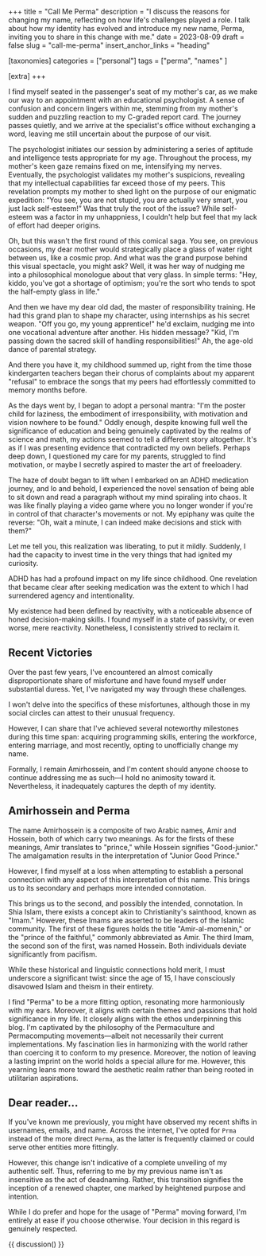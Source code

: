 +++
title = "Call Me Perma"
description = "I discuss the reasons for changing my name, reflecting on how life's challenges played a role. I talk about how my identity has evolved and introduce my new name, Perma, inviting you to share in this change with me."
date = 2023-08-09
draft = false
slug = "call-me-perma"
insert_anchor_links = "heading"

[taxonomies]
categories = ["personal"]
tags  = ["perma", "names" ]

[extra]
+++

I find myself seated in the passenger's seat of my mother's car, as we make our way to an appointment with an educational psychologist. A sense of confusion and concern lingers within me, stemming from my mother's sudden and puzzling reaction to my C-graded report card. The journey passes quietly, and we arrive at the specialist's office without exchanging a word, leaving me still uncertain about the purpose of our visit.

The psychologist initiates our session by administering a series of aptitude and intelligence tests appropriate for my age. Throughout the process, my mother's keen gaze remains fixed on me, intensifying my nerves. Eventually, the psychologist validates my mother's suspicions, revealing that my intellectual capabilities far exceed those of my peers. This revelation prompts my mother to shed light on the purpose of our enigmatic expedition: “You see, you are not stupid, you are actually very smart, you just lack self-esteem!” Was that truly the root of the issue? While self-esteem was a factor in my unhappniess, I couldn't help but feel that my lack of effort had deeper origins.

Oh, but this wasn't the first round of this comical saga. You see, on previous occasions, my dear mother would strategically place a glass of water right between us, like a cosmic prop. And what was the grand purpose behind this visual spectacle, you might ask? Well, it was her way of nudging me into a philosophical monologue about that very glass. In simple terms: "Hey, kiddo, you've got a shortage of optimism; you're the sort who tends to spot the half-empty glass in life."

And then we have my dear old dad, the master of responsibility training. He had this grand plan to shape my character, using internships as his secret weapon. "Off you go, my young apprentice!" he'd exclaim, nudging me into one vocational adventure after another. His hidden message? "Kid, I'm passing down the sacred skill of handling responsibilities!" Ah, the age-old dance of parental strategy.

And there you have it, my childhood summed up, right from the time those kindergarten teachers began their chorus of complaints about my apparent "refusal" to embrace the songs that my peers had effortlessly committed to memory months before.

As the days went by, I began to adopt a personal mantra: "I'm the poster child for laziness, the embodiment of irresponsibility, with motivation and vision nowhere to be found." Oddly enough, despite knowing full well the significance of education and being genuinely captivated by the realms of science and math, my actions seemed to tell a different story altogether. It's as if I was presenting evidence that contradicted my own beliefs. Perhaps deep down, I questioned my care for my parents, struggled to find motivation, or maybe I secretly aspired to master the art of freeloadery.

The haze of doubt began to lift when I embarked on an ADHD medication journey, and lo and behold, I experienced the novel sensation of being able to sit down and read a paragraph without my mind spiraling into chaos. It was like finally playing a video game where you no longer wonder if you're in control of that character's movements or not. My epiphany was quite the reverse: "Oh, wait a minute, I can indeed make decisions and stick with them?"

Let me tell you, this realization was liberating, to put it mildly. Suddenly, I had the capacity to invest time in the very things that had ignited my curiosity.

ADHD has had a profound impact on my life since childhood. One revelation that became clear after seeking medication was the extent to which I had surrendered agency and intentionality.

My existence had been defined by reactivity, with a noticeable absence of honed decision-making skills. I found myself in a state of passivity, or even worse, mere reactivity.
Nonetheless, I consistently strived to reclaim it.

## Recent Victories

Over the past few years, I've encountered an almost comically disproportionate share of misfortune and have found myself under substantial duress. Yet, I've navigated my way through these challenges.

I won't delve into the specifics of these misfortunes, although those in my social circles can attest to their unusual frequency.

However, I can share that I've achieved several noteworthy milestones during this time span: acquiring programming skills, entering the workforce, entering marriage, and most recently, opting to unofficially change my name.

Formally, I remain Amirhossein, and I'm content should anyone choose to continue addressing me as such—I hold no animosity toward it. Nevertheless, it inadequately captures the depth of my identity.

## Amirhossein and Perma

The name Amirhossein is a composite of two Arabic names, Amir and Hossein, both of which carry two meanings. As for the firsts  of these meanings, Amir translates to "prince," while Hossein signifies "Good-junior." The amalgamation results in the interpretation of "Junior Good Prince."

However, I find myself at a loss when attempting to establish a personal connection with any aspect of this interpretation of this name. This brings us to its secondary and perhaps more intended connotation.

This brings us to the second, and possibly the intended, connotation. In Shia Islam, there exists a concept akin to Christianity's sainthood, known as "Imam." However, these Imams are asserted to be leaders of the Islamic community. The first of these figures holds the title "Amir-al-momenin," or the "prince of the faithful," commonly abbreviated as Amir. The third Imam, the second son of the first, was named Hossein. Both individuals deviate significantly from pacifism.

While these historical and linguistic connections hold merit, I must underscore a significant twist: since the age of 15, I have consciously disavowed Islam and theism in their entirety.

I find "Perma" to be a more fitting option, resonating more harmoniously with my ears. Moreover, it aligns with certain themes and passions that hold significance in my life.
It closely aligns with the ethos underpinning this blog. I'm captivated by the philosophy of the Permaculture and Permacomputing movements—albeit not necessarily their current implementations. My fascination lies in harmonizing with the world rather than coercing it to conform to my presence.
Moreover, the notion of leaving a lasting imprint on the world holds a special allure for me. However, this yearning leans more toward the aesthetic realm rather than being rooted in utilitarian aspirations.

## Dear reader...

If you've known me previously, you might have observed my recent shifts in usernames, emails, and name. Across the internet, I've opted for `Prma` instead of the more direct `Perma`, as the latter is frequently claimed or could serve other entities more fittingly.

However, this change isn't indicative of a complete unveiling of my authentic self. Thus, referring to me by my previous name isn't as insensitive as the act of deadnaming. Rather, this transition signifies the inception of a renewed chapter, one marked by heightened purpose and intention.

While I do prefer and hope for the usage of "Perma" moving forward, I'm entirely at ease if you choose otherwise. Your decision in this regard is genuinely respected.

{{ discussion() }}

